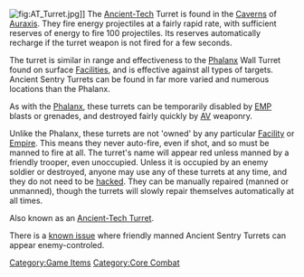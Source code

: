![](AT_Turret.jpg "fig:AT_Turret.jpg")\]\] The
[Ancient-Tech](Ancient-Tech "wikilink") Turret is found in the
[Caverns](Caverns "wikilink") of [Auraxis](Auraxis "wikilink"). They
fire energy projectiles at a fairly rapid rate, with sufficient reserves
of energy to fire 100 projectiles. Its reserves automatically recharge
if the turret weapon is not fired for a few seconds.

The turret is similar in range and effectiveness to the
[Phalanx](Phalanx "wikilink") Wall Turret found on surface
[Facilities](Facilities "wikilink"), and is effective against all types
of targets. Ancient Sentry Turrets can be found in far more varied and
numerous locations than the Phalanx.

As with the [Phalanx](Phalanx "wikilink"), these turrets can be
temporarily disabled by [EMP](EMP "wikilink") blasts or grenades, and
destroyed fairly quickly by [AV](Anti-Vehicular "wikilink") weaponry.

Unlike the Phalanx, these turrets are not 'owned' by any particular
[Facility](Facility "wikilink") or [Empire](Empire "wikilink"). This
means they never auto-fire, even if shot, and so must be manned to fire
at all. The turret's name will appear red unless manned by a friendly
trooper, even unoccupied. Unless it is occupied by an enemy soldier or
destroyed, anyone may use any of these turrets at any time, and they do
not need to be [hacked](hack "wikilink"). They can be manually repaired
(manned or unmanned), though the turrets will slowly repair themselves
automatically at all times.

Also known as an [Ancient-Tech Turret](Ancient-Tech_Turret "wikilink").

There is a [known issue](Known_Issues "wikilink") where friendly manned
Ancient Sentry Turrets can appear enemy-controled.

[Category:Game Items](Category:Game_Items "wikilink") [Category:Core
Combat](Category:Core_Combat "wikilink")